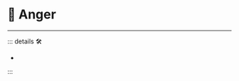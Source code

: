 
# 💜 <anima>Anger</anima>

---

<!-- =================================================== -->
<!-- =================================================== -->
<!-- =================================================== -->
<!-- =================================================== -->
<!-- =================================================== -->
::: details 🛠

-

:::
